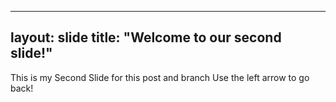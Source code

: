 
---
layout: slide
title: "Welcome to our second slide!"
---
This is my Second Slide for this post and branch
Use the left arrow to go back!
